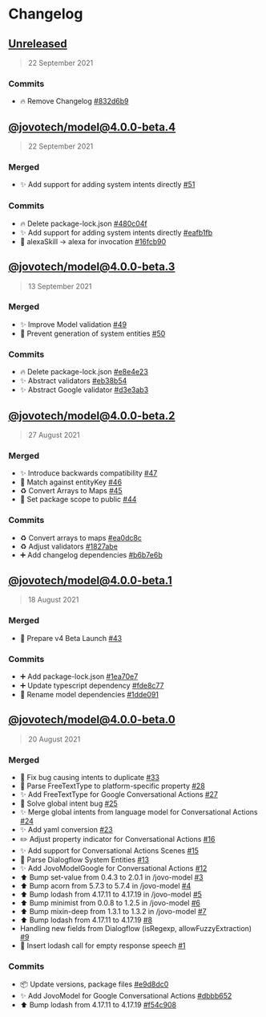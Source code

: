 # Changelog

## [Unreleased](https://github.com/jovotech/jovo-model/compare/@jovotech/model@4.0.0-beta.4...HEAD)

> 22 September 2021

### Commits 
- :fire: Remove Changelog [#832d6b9](https://github.com/jovotech/jovo-model/commit/832d6b9cf1e9f1443efebb4edfe2b307661b8e71)

## [@jovotech/model@4.0.0-beta.4](https://github.com/jovotech/jovo-model/compare/@jovotech/model@4.0.0-beta.3...@jovotech/model@4.0.0-beta.4)

> 22 September 2021

### Merged
- ✨ Add support for adding system intents directly [#51](https://github.com/jovotech/jovo-model/pull/51)

### Commits 
- :fire: Delete package-lock.json [#480c04f](https://github.com/jovotech/jovo-model/commit/480c04f5d5f32c0962425650d8f6d4ab127d4f32)
- :sparkles: Add support for adding system intents directly [#eafb1fb](https://github.com/jovotech/jovo-model/commit/eafb1fba1d411f0b8771cd9a27e0e171670a3f6e)
- :bug: alexaSkill -&gt; alexa for invocation [#16fcb90](https://github.com/jovotech/jovo-model/commit/16fcb9096a1cc21444f0257e5907fdbbc2085eff)

## [@jovotech/model@4.0.0-beta.3](https://github.com/jovotech/jovo-model/compare/@jovotech/model@4.0.0-beta.2...@jovotech/model@4.0.0-beta.3)

> 13 September 2021

### Merged
- ✨ Improve Model validation [#49](https://github.com/jovotech/jovo-model/pull/49)
- 🐛 Prevent generation of system entities [#50](https://github.com/jovotech/jovo-model/pull/50)

### Commits 
- :fire: Delete package-lock.json [#e8e4e23](https://github.com/jovotech/jovo-model/commit/e8e4e235a464264305da0edcbe814b6951fc413f)
- :sparkles: Abstract validators [#eb38b54](https://github.com/jovotech/jovo-model/commit/eb38b544389ed32d38f6103f436dd61a622701d8)
- :sparkles: Abstract Google validator [#d3e3ab3](https://github.com/jovotech/jovo-model/commit/d3e3ab34cbaa2d767c3218a39838668e5830df23)

## [@jovotech/model@4.0.0-beta.2](https://github.com/jovotech/jovo-model/compare/@jovotech/model@4.0.0-beta.1...@jovotech/model@4.0.0-beta.2)

> 27 August 2021

### Merged
- ✨ Introduce backwards compatibility [#47](https://github.com/jovotech/jovo-model/pull/47)
- 🐛 Match against entityKey [#46](https://github.com/jovotech/jovo-model/pull/46)
- ♻️ Convert Arrays to Maps [#45](https://github.com/jovotech/jovo-model/pull/45)
- 🐛 Set package scope to public [#44](https://github.com/jovotech/jovo-model/pull/44)

### Commits 
- :recycle: Convert arrays to maps [#ea0dc8c](https://github.com/jovotech/jovo-model/commit/ea0dc8c643d8e8b7989c262126fceb083afc3674)
- :recycle: Adjust validators [#1827abe](https://github.com/jovotech/jovo-model/commit/1827abefdd3d55ebe88cbc10e0c285f97774ff03)
- :heavy_plus_sign: Add changelog dependencies [#b6b7e6b](https://github.com/jovotech/jovo-model/commit/b6b7e6b5a0f7ba675468c03ee8653334280632c3)

## [@jovotech/model@4.0.0-beta.1](https://github.com/jovotech/jovo-model/compare/@jovotech/model@4.0.0-beta.0...@jovotech/model@4.0.0-beta.1)

> 18 August 2021

### Merged
- 🚀 Prepare v4 Beta Launch [#43](https://github.com/jovotech/jovo-model/pull/43)

### Commits 
- :heavy_plus_sign: Add package-lock.json [#1ea70e7](https://github.com/jovotech/jovo-model/commit/1ea70e7c7dd6a31e55275d69554855e72a0f995d)
- :heavy_plus_sign: Update typescript dependency [#fde8c77](https://github.com/jovotech/jovo-model/commit/fde8c77ce66d872e2896a3a3611f9a7e08695917)
- :truck: Rename model dependencies [#1dde091](https://github.com/jovotech/jovo-model/commit/1dde09148531f9aef923711eeb7e433d45777276)

## [@jovotech/model@4.0.0-beta.0]()

> 20 August 2021

### Merged
- 🐛 Fix bug causing intents to duplicate [#33](https://github.com/jovotech/jovo-model/pull/33)
- 🐛 Parse FreeTextType to platform-specific property [#28](https://github.com/jovotech/jovo-model/pull/28)
- ✨ Add FreeTextType for Google Conversational Actions [#27](https://github.com/jovotech/jovo-model/pull/27)
- 🐛 Solve global intent bug [#25](https://github.com/jovotech/jovo-model/pull/25)
- ✨ Merge global intents from language model for Conversational Actions [#24](https://github.com/jovotech/jovo-model/pull/24)
- ✨ Add yaml conversion [#23](https://github.com/jovotech/jovo-model/pull/23)
- ✏️ Adjust property indicator for Conversational Actions [#16](https://github.com/jovotech/jovo-model/pull/16)
- ✨ Add support for Conversational Actions Scenes [#15](https://github.com/jovotech/jovo-model/pull/15)
- 🐛 Parse Dialogflow System Entities [#13](https://github.com/jovotech/jovo-model/pull/13)
- ✨ Add JovoModelGoogle for Conversational Actions [#12](https://github.com/jovotech/jovo-model/pull/12)
- ⬆️ Bump set-value from 0.4.3 to 2.0.1 in /jovo-model [#3](https://github.com/jovotech/jovo-model/pull/3)
- ⬆️ Bump acorn from 5.7.3 to 5.7.4 in /jovo-model [#4](https://github.com/jovotech/jovo-model/pull/4)
- ⬆️ Bump lodash from 4.17.11 to 4.17.19 in /jovo-model [#5](https://github.com/jovotech/jovo-model/pull/5)
- ⬆️ Bump minimist from 0.0.8 to 1.2.5 in /jovo-model [#6](https://github.com/jovotech/jovo-model/pull/6)
- ⬆️ Bump mixin-deep from 1.3.1 to 1.3.2 in /jovo-model [#7](https://github.com/jovotech/jovo-model/pull/7)
- ⬆️ Bump lodash from 4.17.11 to 4.17.19 [#8](https://github.com/jovotech/jovo-model/pull/8)
- Handling new fields from Dialogflow (isRegexp, allowFuzzyExtraction) [#9](https://github.com/jovotech/jovo-model/pull/9)
- 🐛 Insert lodash call for empty response speech [#1](https://github.com/jovotech/jovo-model/pull/1)

### Commits 
- :package: Update versions, package files [#e9d8dc0](https://github.com/jovotech/jovo-model/commit/e9d8dc0e336f1efd68e545cfe40e9965fc2a4bda)
- ✨ Add JovoModel for Google Conversational Actions [#dbbb652](https://github.com/jovotech/jovo-model/commit/dbbb652ba3d7831364e6757fb248b5edfa4248b3)
- :arrow_up: Bump lodash from 4.17.11 to 4.17.19 [#f54c908](https://github.com/jovotech/jovo-model/commit/f54c908d7b13ad2c5f9f45f86ff2e2af2365818e)

